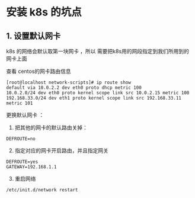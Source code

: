 # 安装 k8s 的坑点

## 1. 设置默认网卡
k8s 的网络会默认取第一块网卡 ，所以 需要把k8s用的网段指定到我们所用到的网卡上面

查看 centos的网卡路由信息
```
[root@localhost network-scripts]# ip route show
default via 10.0.2.2 dev eth0 proto dhcp metric 100
10.0.2.0/24 dev eth0 proto kernel scope link src 10.0.2.15 metric 100
192.168.33.0/24 dev eth1 proto kernel scope link src 192.168.33.11 metric 101
```
更换默认网卡 ：
1. 把其他的网卡的默认路由关掉：
  ```
  DEFROUTE=no
  ```
2. 指定对应的网卡开启路由，并且指定网关
  ```
  DEFROUTE=yes
  GATEWAY=192.168.1.1
  ```
3. 重启网络
  ```
  /etc/init.d/network restart
  ```
